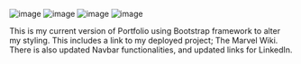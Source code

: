 ![image](https://user-images.githubusercontent.com/96890575/152919967-c677ef80-1804-4f1d-a5e2-41849b11d226.png)
![image](https://user-images.githubusercontent.com/96890575/152919994-9c118dbe-66d3-45c4-b83c-971e0b3b150a.png)
![image](https://user-images.githubusercontent.com/96890575/152920016-2dc36d8c-bd3a-434d-898c-37c5ab950460.png)
![image](https://user-images.githubusercontent.com/96890575/152920031-56b15016-0259-433c-ba0e-f021d9d4b0f2.png)

This is my current version of Portfolio using Bootstrap framework to alter my styling. This includes a link to my deployed project; The Marvel Wiki. 
There is also updated Navbar functionalities, and updated links for LinkedIn.
